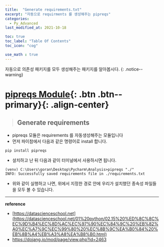 ```yaml
---
title:  "Generate requirements.txt"
excerpt: "자동으로 requirments 를 생성해주는 pipreqs"
categories:
  - Py_Advanced
last_modified_at: 2021-10-18

toc: true
toc_label: "Table Of Contents"
toc_icon: "cog"

use_math : true
---
```


 자동으로 의존성 패키지를 모두 생성해주는 패키지를 알아봅시다. 
{: .notice--warning}

# [pipreqs Module](#link){: .btn .btn--primary}{: .align-center}

> ## Generate requirements

- pipreqs 모듈은 requirements 를 자동생성해주는 모듈입니다 
- 먼저 파이참에서 다음과 같은 명령어로 install 합니다. 

```
pip install pipreqs
```

- 설치하고 난 뒤 다음과 같이 터미널에서 사용하시면 됩니다. 

```
(venv) C:\Users\goran\Desktop\Pycharm\Analysis>pipreqs "./"
INFO: Successfully saved requirements file in ./requirements.txt
```

-  위와 같이 실행하고 나면, 위에서 지정한 경로 안에 우리가 설치했던 종속성 파일들을 모두 볼 수 있습니다.

---

**reference**

- [https://datascienceschool.net](https://datascienceschool.net/01%20python/02.15%20%ED%8C%8C%EC%9D%B4%EC%8D%AC%EC%97%90%EC%84%9C%20%EB%82%A0%EC%A7%9C%EC%99%80%20%EC%8B%9C%EA%B0%84%20%EB%8B%A4%EB%A3%A8%EA%B8%B0.html)
- <https://dojang.io/mod/page/view.php?id=2463>

